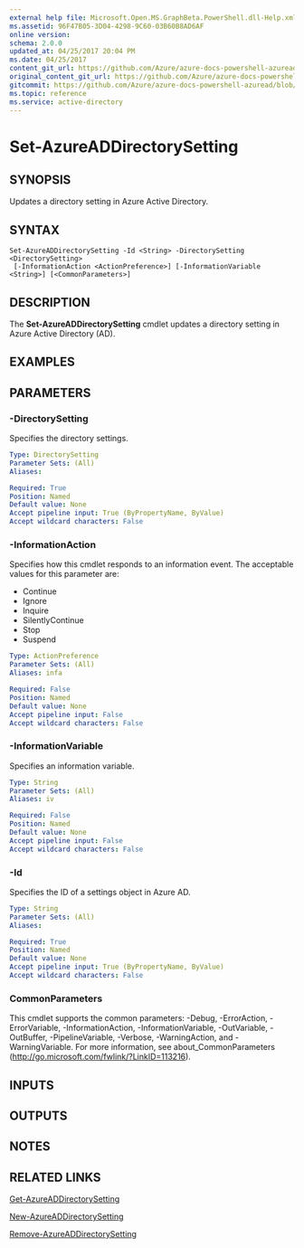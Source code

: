 ```yaml
---
external help file: Microsoft.Open.MS.GraphBeta.PowerShell.dll-Help.xml
ms.assetid: 96F47B05-3D04-4298-9C60-03B60B8AD6AF
online version:
schema: 2.0.0
updated_at: 04/25/2017 20:04 PM
ms.date: 04/25/2017
content_git_url: https://github.com/Azure/azure-docs-powershell-azuread/blob/QuasarSE-doc-1/Azure%20AD%20Cmdlets/AzureAD/v2preview/Set-AzureADDirectorySetting.md
original_content_git_url: https://github.com/Azure/azure-docs-powershell-azuread/blob/QuasarSE-doc-1/Azure%20AD%20Cmdlets/AzureAD/v2preview/Set-AzureADDirectorySetting.md
gitcommit: https://github.com/Azure/azure-docs-powershell-azuread/blob/c5cc449ee6e2b805fc85a9e05130b06b10899f67
ms.topic: reference
ms.service: active-directory
---
```


# Set-AzureADDirectorySetting

## SYNOPSIS
Updates a directory setting in Azure Active Directory.

## SYNTAX

```
Set-AzureADDirectorySetting -Id <String> -DirectorySetting <DirectorySetting>
 [-InformationAction <ActionPreference>] [-InformationVariable <String>] [<CommonParameters>]
```

## DESCRIPTION
The **Set-AzureADDirectorySetting** cmdlet updates a directory setting in Azure Active Directory (AD).

## EXAMPLES

## PARAMETERS

### -DirectorySetting
Specifies the directory settings.

```yaml
Type: DirectorySetting
Parameter Sets: (All)
Aliases: 

Required: True
Position: Named
Default value: None
Accept pipeline input: True (ByPropertyName, ByValue)
Accept wildcard characters: False
```

### -InformationAction
Specifies how this cmdlet responds to an information event. The acceptable values for this parameter are:

- Continue
- Ignore
- Inquire
- SilentlyContinue
- Stop
- Suspend

```yaml
Type: ActionPreference
Parameter Sets: (All)
Aliases: infa

Required: False
Position: Named
Default value: None
Accept pipeline input: False
Accept wildcard characters: False
```

### -InformationVariable
Specifies an information variable.

```yaml
Type: String
Parameter Sets: (All)
Aliases: iv

Required: False
Position: Named
Default value: None
Accept pipeline input: False
Accept wildcard characters: False
```

### -Id
Specifies the ID of a settings object in Azure AD.

```yaml
Type: String
Parameter Sets: (All)
Aliases: 

Required: True
Position: Named
Default value: None
Accept pipeline input: True (ByPropertyName, ByValue)
Accept wildcard characters: False
```

### CommonParameters
This cmdlet supports the common parameters: -Debug, -ErrorAction, -ErrorVariable, -InformationAction, -InformationVariable, -OutVariable, -OutBuffer, -PipelineVariable, -Verbose, -WarningAction, and -WarningVariable. For more information, see about_CommonParameters (http://go.microsoft.com/fwlink/?LinkID=113216).

## INPUTS

## OUTPUTS

## NOTES

## RELATED LINKS

[Get-AzureADDirectorySetting](./Get-AzureADDirectorySetting.md)

[New-AzureADDirectorySetting](./New-AzureADDirectorySetting.md)

[Remove-AzureADDirectorySetting](./Remove-AzureADDirectorySetting.md)
